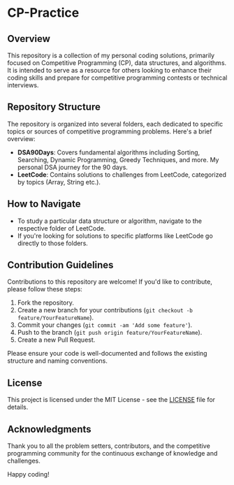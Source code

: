# CP-Practice

## Overview

This repository is a collection of my personal coding solutions, primarily focused on Competitive Programming (CP), data
structures, and algorithms. It is intended to serve as a resource for others looking to enhance their coding skills and
prepare for competitive programming contests or technical interviews.

## Repository Structure

The repository is organized into several folders, each dedicated to specific topics or sources of competitive
programming problems. Here's a brief overview:

- **DSA90Days**: Covers fundamental algorithms including Sorting, Searching, Dynamic Programming, Greedy Techniques,
  and more. My personal DSA journey for the 90 days.
- **LeetCode**: Contains solutions to challenges from LeetCode, categorized by topics (Array, String etc.).

## How to Navigate

- To study a particular data structure or algorithm, navigate to the respective folder of LeetCode.
- If you're looking for solutions to specific platforms like LeetCode go directly to those folders.

## Contribution Guidelines

Contributions to this repository are welcome! If you'd like to contribute, please follow these steps:

1. Fork the repository.
2. Create a new branch for your contributions (`git checkout -b feature/YourFeatureName`).
3. Commit your changes (`git commit -am 'Add some feature'`).
4. Push to the branch (`git push origin feature/YourFeatureName`).
5. Create a new Pull Request.

Please ensure your code is well-documented and follows the existing structure and naming conventions.

## License

This project is licensed under the MIT License - see the [LICENSE](LICENSE) file for details.

## Acknowledgments

Thank you to all the problem setters, contributors, and the competitive programming community for the continuous
exchange of knowledge and challenges.

Happy coding!

